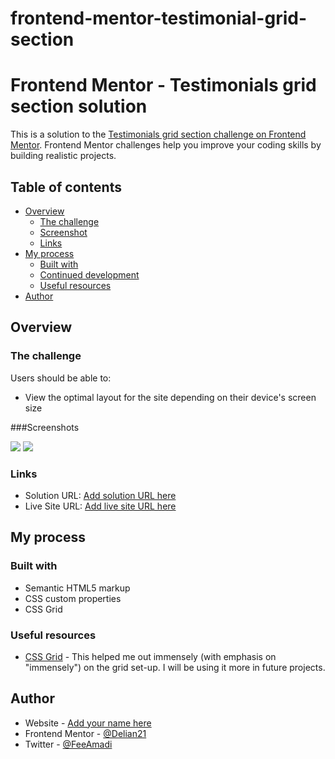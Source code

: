 # frontend-mentor-testimonial-grid-section

# Frontend Mentor - Testimonials grid section solution

This is a solution to the [Testimonials grid section challenge on Frontend Mentor](https://www.frontendmentor.io/challenges/testimonials-grid-section-Nnw6J7Un7). Frontend Mentor challenges help you improve your coding skills by building realistic projects. 

## Table of contents

- [Overview](#overview)
  - [The challenge](#the-challenge)
  - [Screenshot](#screenshot)
  - [Links](#links)
- [My process](#my-process)
  - [Built with](#built-with)
  - [Continued development](#continued-development)
  - [Useful resources](#useful-resources)
- [Author](#author)


## Overview

### The challenge

Users should be able to:

- View the optimal layout for the site depending on their device's screen size

###Screenshots

![](screenshots/Opera%20Snapshot_2022-09-03_desktop_127.0.0.1.png)
![](screenshots/Screenshot%202022-09-03%20at%2002-14-50%20Frontend%20Mentor%20Testimonials%20Grid%20Section.png)

### Links

- Solution URL: [Add solution URL here](https://your-solution-url.com)
- Live Site URL: [Add live site URL here](https://your-live-site-url.com)

## My process

### Built with

- Semantic HTML5 markup
- CSS custom properties
- CSS Grid


### Useful resources

- [CSS Grid](https://www.angrytools.com) - This helped me out immensely (with emphasis on "immensely") on the grid set-up. I will be using it more in future projects.

## Author

- Website - [Add your name here](https://www.your-site.com)
- Frontend Mentor - [@Delian21](https://www.frontendmentor.io/profile/Delian21)
- Twitter - [@FeeAmadi](https://www.twitter.com/FeeAmadi)


